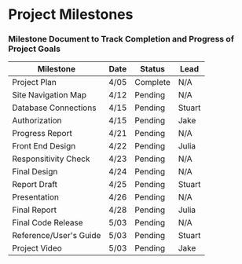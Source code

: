 # Project Milestones
### Milestone Document to Track Completion and Progress of Project Goals

| Milestone | Date | Status | Lead |
| --------- | ---- | ------ | ---- |
| Project Plan  | 4/05 | Complete | N/A |
| Site Navigation Map | 4/12 | Pending | N/A |
| Database Connections | 4/15 | Pending | Stuart |
| Authorization | 4/15 | Pending | Jake |
| Progress Report | 4/21 | Pending | N/A |
| Front End Design | 4/22 | Pending | Julia |
| Responsitivity Check | 4/23 | Pending | N/A |
| Final Design | 4/24 | Pending | N/A |
| Report Draft | 4/25 | Pending | Stuart |
| Presentation | 4/26 | Pending | N/A |
| Final Report | 4/28 | Pending | Julia |
| Final Code Release | 5/03 | Pending | N/A |
| Reference/User's Guide | 5/03 | Pending | Stuart |
| Project Video | 5/03 | Pending | Jake |
